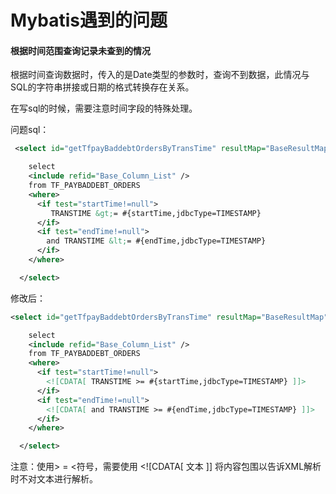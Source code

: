 # Mybatis遇到的问题

#### 根据时间范围查询记录未查到的情况

根据时间查询数据时，传入的是Date类型的参数时，查询不到数据，此情况与SQL的字符串拼接或日期的格式转换存在关系。

在写sql的时候，需要注意时间字段的特殊处理。

问题sql：

```xml
 <select id="getTfpayBaddebtOrdersByTransTime" resultMap="BaseResultMap">

    select
    <include refid="Base_Column_List" />
    from TF_PAYBADDEBT_ORDERS
    <where>
      <if test="startTime!=null">
         TRANSTIME &gt;= #{startTime,jdbcType=TIMESTAMP}
      </if>
      <if test="endTime!=null">
        and TRANSTIME &lt;= #{endTime,jdbcType=TIMESTAMP}
      </if>
    </where>

  </select>
```

修改后：

```xml
<select id="getTfpayBaddebtOrdersByTransTime" resultMap="BaseResultMap">

    select
    <include refid="Base_Column_List" />
    from TF_PAYBADDEBT_ORDERS
    <where>
      <if test="startTime!=null">
        <![CDATA[ TRANSTIME >= #{startTime,jdbcType=TIMESTAMP} ]]>
      </if>
      <if test="endTime!=null">
        <![CDATA[ and TRANSTIME >= #{endTime,jdbcType=TIMESTAMP} ]]>
      </if>
    </where>

  </select>
```

注意：使用> = <符号，需要使用 <![CDATA[ 文本 ]] 将内容包围以告诉XML解析时不对文本进行解析。

